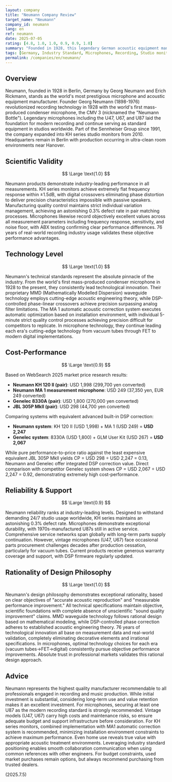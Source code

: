 ```yaml
---
layout: company
title: "Neumann Company Review"
target_name: "Neumann"
company_id: neumann
lang: en
ref: neumann
date: 2025-07-05
rating: [4.8, 1.0, 1.0, 0.9, 0.9, 1.0]
summary: "Founded in 1928, this legendary German acoustic equipment manufacturer established industry standards with microphones like the U87 and achieves high-precision acoustic reproduction through DSP technology in their KH series monitors. With both technical excellence and reliability at the highest levels, their monitor systems including the MA 1 automatic acoustic correction deliver exceptional cost-performance in professional environments."
tags: [Germany, Industry Standard, Microphones, Recording, Studio monitors]
permalink: /companies/en/neumann/
---
```

## Overview

Neumann, founded in 1928 in Berlin, Germany by Georg Neumann and Erich Rickmann, stands as the world's most prestigious microphone and acoustic equipment manufacturer. Founder Georg Neumann (1898-1976) revolutionized recording technology in 1928 with the world's first mass-produced condenser microphone, the CMV 3 (nicknamed the "Neumann Bottle"). Legendary microphones including the U47, U67, and U87 laid the foundation for modern recording and continue serving as standard equipment in studios worldwide. Part of the Sennheiser Group since 1991, the company expanded into KH series studio monitors from 2010. Headquarters remain in Berlin with production occurring in ultra-clean room environments near Hanover.

## Scientific Validity

$$ \Large \text{1.0} $$

Neumann products demonstrate industry-leading performance in all measurements. KH series monitors achieve extremely flat frequency response within ±1.5dB, with digital crossovers eliminating phase distortion to deliver precision characteristics impossible with passive speakers. Manufacturing quality control maintains strict individual variation management, achieving an astonishing 0.3% defect rate in pair matching processes. Microphones likewise record objectively excellent values across all measurement parameters including frequency response, sensitivity, and noise floor, with ABX testing confirming clear performance differences. 76 years of real-world recording industry usage validates these objective performance advantages.

## Technology Level

$$ \Large \text{1.0} $$

Neumann's technical standards represent the absolute pinnacle of the industry. From the world's first mass-produced condenser microphone in 1928 to the present, they consistently lead technological innovation. Their proprietary MMD (Mathematically Modelled Dispersion) waveguide technology employs cutting-edge acoustic engineering theory, while DSP-controlled phase-linear crossovers achieve precision surpassing analog filter limitations. The MA 1 automatic acoustic correction system executes automatic optimization based on installation environment, with individual 5-minute strict quality control processes achieving precision difficult for competitors to replicate. In microphone technology, they continue leading each era's cutting-edge technology from vacuum tubes through FET to modern digital implementations.

## Cost-Performance

$$ \Large \text{0.9} $$

Based on WebSearch 2025 market price research results:
- **Neumann KH 120 II (pair)**: USD 1,998 (299,700 yen converted)
- **Neumann MA 1 measurement microphone**: USD 249 (37,350 yen, EUR 249 converted)
- **Genelec 8330A (pair)**: USD 1,800 (270,000 yen converted)
- **JBL 305P MkII (pair)**: USD 298 (44,700 yen converted)

Comparing systems with equivalent advanced built-in DSP correction:
- **Neumann system**: KH 120 II (USD 1,998) + MA 1 (USD 249) = **USD 2,247**
- **Genelec system**: 8330A (USD 1,800) + GLM User Kit (USD 267) = **USD 2,067**

While pure performance-to-price ratio against the least expensive equivalent JBL 305P MkII yields CP = USD 298 ÷ USD 2,247 = 0.13, Neumann and Genelec offer integrated DSP correction value. Direct comparison with competitor Genelec system shows CP = USD 2,067 ÷ USD 2,247 = 0.92, demonstrating extremely high cost-performance.

## Reliability & Support

$$ \Large \text{0.9} $$

Neumann reliability ranks at industry-leading levels. Designed to withstand demanding 24/7 studio usage worldwide, KH series maintains an astonishing 0.3% defect rate. Microphones demonstrate exceptional durability, with 1970s-manufactured U87s still in active service. Comprehensive service networks span globally with long-term parts supply continuation. However, vintage microphones (U47, U67) face occasional parts procurement challenges decades after production cessation, particularly for vacuum tubes. Current products receive generous warranty coverage and support, with DSP firmware regularly updated.

## Rationality of Design Philosophy

$$ \Large \text{1.0} $$

Neumann's design philosophy demonstrates exceptional rationality, based on clear objectives of "accurate acoustic reproduction" and "measurable performance improvement." All technical specifications maintain objective, scientific foundations with complete absence of unscientific "sound quality improvement" claims. MMD waveguide technology follows rational design based on mathematical modeling, while DSP-controlled phase correction adheres to established acoustic engineering theory. 76 years of technological innovation all base on measurement data and real-world validation, completely eliminating decorative elements and irrational specifications. In microphones, optimal technology choices for each era (vacuum tubes→FET→digital) consistently pursue objective performance improvements. Absolute trust in professional markets validates this rational design approach.

## Advice

Neumann represents the highest quality manufacturer recommendable to all professionals engaged in recording and music production. While initial investment is substantial, considering long-term use and value retention makes it an excellent investment. For microphones, securing at least one U87 as the modern recording standard is strongly recommended. Vintage models (U47, U67) carry high costs and maintenance risks, so ensure adequate budget and support infrastructure before consideration. For KH series monitors, combined implementation with MA1 automatic correction system is recommended, minimizing installation environment constraints to achieve maximum performance. Even home use reveals true value with appropriate acoustic treatment environments. Leveraging industry standard positioning enables smooth collaboration communication when using common references with other engineers. For budget constraints, used market purchases remain options, but always recommend purchasing from trusted dealers.

(2025.7.5)